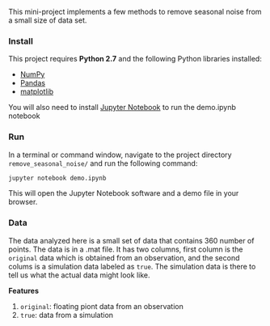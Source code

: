 This mini-project implements a few methods to remove seasonal noise from a small size of data set.

### Install

This project requires **Python 2.7** and the following Python libraries installed:

- [NumPy](http://www.numpy.org/)
- [Pandas](http://pandas.pydata.org/)
- [matplotlib](http://matplotlib.org/)

You will also need to install [Jupyter Notebook](http://ipython.org/notebook.html) to run the demo.ipynb notebook 

### Run

In a terminal or command window, navigate to the project directory `remove_seasonal_noise/`
and run the following command:

```bash
jupyter notebook demo.ipynb
```

This will open the Jupyter Notebook software and a demo file in your browser.


### Data

The data analyzed here is a small set of data that contains 360 number of points. The data is in a .mat file. 
It has two columns, first column is the `original` data which is obtained from an observation, and the second colums is a simulation data labeled as `true`.
The simulation data is there to tell us what the actual data might look like. 

**Features**
1.  `original`: floating piont data from an observation
2. `true`: data from a simulation
